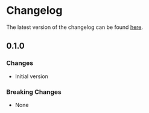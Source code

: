 # Changelog

The latest version of the changelog can be found [here](https://github.com/Azure/bicep-registry-modules/blob/main/avm/res/edge/site/CHANGELOG.md).

## 0.1.0

### Changes

- Initial version

### Breaking Changes

- None
